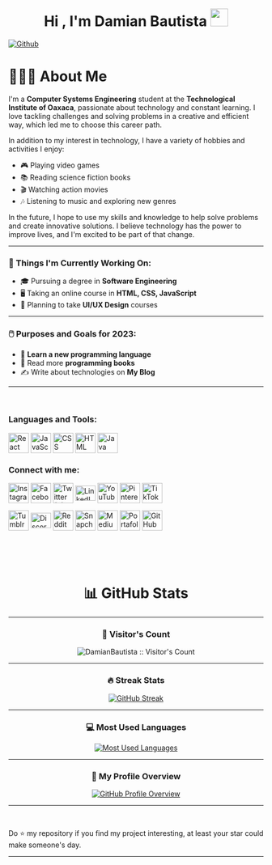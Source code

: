 <h1 align="center"><b>Hi , I'm Damian Bautista </b><img src="https://media.giphy.com/media/hvRJCLFzcasrR4ia7z/giphy.gif" width="35"></h1>

[![Github](https://img.shields.io/github/followers/DamianBautista?label=Follow&style=social)](https://github.com/DamianBautista)

# 👨🏻‍💻  About Me 

I'm a **Computer Systems Engineering** student at the **Technological Institute of Oaxaca**, passionate about technology and constant learning. I love tackling challenges and solving problems in a creative and efficient way, which led me to choose this career path.

In addition to my interest in technology, I have a variety of hobbies and activities I enjoy:
- 🎮 Playing video games  
- 📚 Reading science fiction books  
- 🎬 Watching action movies  
- 🎶 Listening to music and exploring new genres  

In the future, I hope to use my skills and knowledge to help solve problems and create innovative solutions. I believe technology has the power to improve lives, and I'm excited to be part of that change.  

---

### 💼 Things I'm Currently Working On:
- 🎓 Pursuing a degree in **Software Engineering**  
- 🖥️ Taking an online course in **HTML, CSS, JavaScript**  
- 🎨 Planning to take **UI/UX Design** courses  

---

### 🖱️ Purposes and Goals for 2023:
- 🚀 **Learn a new programming language**  
- 📖 Read more **programming books**  
- ✍️ Write about technologies on **My Blog**  

---



<br>

<h3 align="left">Languages and Tools:</h3>
<!-- React -->
<a href="https://reactjs.org/" target="blank">
   <img align="center" src="https://raw.githubusercontent.com/rahulbanerjee26/githubAboutMeGenerator/main/icons/reactjs.svg" 
   alt="React" height="40" width="40" /></a>
<!-- JavaScript -->
<a href="https://www.javascript.com/" target="blank">
   <img align="center" src="https://raw.githubusercontent.com/rahulbanerjee26/githubAboutMeGenerator/main/icons/javascript.svg" 
   alt="JavaScript" height="40" width="40" /></a>
<!-- CSS -->
<a href="https://www.w3.org/Style/CSS/" target="blank">
   <img align="center" src="https://raw.githubusercontent.com/rahulbanerjee26/githubAboutMeGenerator/main/icons/css.svg" 
   alt="CSS" height="40" width="40" /></a>
<!-- HTML -->
<a href="https://developer.mozilla.org/en-US/docs/Web/HTML" target="blank">
   <img align="center" src="https://raw.githubusercontent.com/rahulbanerjee26/githubAboutMeGenerator/main/icons/html.svg" 
   alt="HTML" height="40" width="40" /></a>
<!-- Java -->
<a href="https://www.java.com/" target="blank">
   <img align="center" src="https://raw.githubusercontent.com/rahulbanerjee26/githubAboutMeGenerator/main/icons/java.svg" 
   alt="Java" height="40" width="40" /></a>



  
<br>
<h3 align="left">Connect with me:</h3>
<p align="left"> 
   <!-- Row 1 -->
   <a href="https://www.instagram.com/damianbautistaofficial" target="blank">
      <img align="center" src="https://raw.githubusercontent.com/rahuldkjain/github-profile-readme-generator/master/src/images/icons/Social/instagram.svg" 
      alt="Instagram" height="40" width="40" /></a>
   <a href="https://www.facebook.com/damianbautistaofficial" target="blank">
      <img align="center" src="https://raw.githubusercontent.com/rahuldkjain/github-profile-readme-generator/master/src/images/icons/Social/facebook.svg" 
      alt="Facebook" height="40" width="40" /></a>
   <a href="https://twitter.com/DamiianBautista" target="blank">
      <img align="center" src="https://raw.githubusercontent.com/rahuldkjain/github-profile-readme-generator/master/src/images/icons/Social/twitter.svg" 
      alt="Twitter (X)" height="40" width="40" /></a>
   <a href="https://www.linkedin.com/in/TU_USUARIO" target="blank">
      <img align="center" src="https://raw.githubusercontent.com/rahuldkjain/github-profile-readme-generator/master/src/images/icons/Social/linked-in-alt.svg" 
      alt="LinkedIn" height="30" width="40" /></a>
   <a href="https://www.youtube.com/c/TU_USUARIO" target="blank">
      <img align="center" src="https://raw.githubusercontent.com/rahuldkjain/github-profile-readme-generator/master/src/images/icons/Social/youtube.svg" 
      alt="YouTube" height="40" width="40" /></a>
   <a href="https://www.pinterest.com/TU_USUARIO" target="blank">
      <img align="center" src="https://raw.githubusercontent.com/rahuldkjain/github-profile-readme-generator/master/src/images/icons/Social/pinterest.svg" 
      alt="Pinterest" height="40" width="40" /></a>
   <a href="https://www.tiktok.com/@TU_USUARIO" target="blank">
      <img align="center" src="https://upload.wikimedia.org/wikipedia/en/a/a9/TikTok_logo.svg" 
      alt="TikTok" height="40" width="40" /></a>
</p>

<p align="left"> 
   <!-- Row 2 -->
   <a href="https://www.tumblr.com/TU_USUARIO" target="blank">
      <img align="center" src="https://raw.githubusercontent.com/rahuldkjain/github-profile-readme-generator/master/src/images/icons/Social/tumblr.svg" 
      alt="Tumblr" height="40" width="40" /></a>
   <a href="https://discord.com/users/TU_USUARIO" target="blank">
      <img align="center" src="https://raw.githubusercontent.com/rahuldkjain/github-profile-readme-generator/master/src/images/icons/Social/discord.svg" 
      alt="Discord" height="30" width="40" /></a>
   <a href="https://www.reddit.com/user/TU_USUARIO" target="blank">
      <img align="center" src="https://raw.githubusercontent.com/rahuldkjain/github-profile-readme-generator/master/src/images/icons/Social/reddit.svg" 
      alt="Reddit" height="40" width="40" /></a>
   <a href="https://www.snapchat.com/add/TU_USUARIO" target="blank">
      <img align="center" src="https://raw.githubusercontent.com/rahuldkjain/github-profile-readme-generator/master/src/images/icons/Social/snapchat.svg" 
      alt="Snapchat" height="40" width="40" /></a>
   <a href="https://medium.com/@TU_USUARIO" target="blank">
      <img align="center" src="https://raw.githubusercontent.com/rahulbanerjee26/githubAboutMeGenerator/main/icons/medium.svg" 
      alt="Medium" height="40" width="40" /></a>
   <a href="https://TU_PAGINA_WEB" target="blank">
      <img align="center" src="https://raw.githubusercontent.com/rahulbanerjee26/githubAboutMeGenerator/main/icons/portfolio.png" 
      alt="Portafolio" height="40" width="40" /></a>
   <a href="https://github.com/DamianBautista" target="blank">
      <img align="center" src="https://raw.githubusercontent.com/rahulbanerjee26/githubAboutMeGenerator/main/icons/github.svg" 
      alt="GitHub" height="40" width="40" /></a>
</p>



<br>
<br>
<br>
<h1 align="center">📊 GitHub Stats</h1>

---

<h3 align="center">👀 Visitor's Count</h3>
<p align="center">
  <img src="https://profile-counter.glitch.me/{DamianBautista}/count.svg" alt="DamianBautista :: Visitor's Count" />
</p>

---

<h3 align="center">🔥 Streak Stats</h3>
<p align="center">
  <a href="https://git.io/streak-stats">
    <img src="https://github-readme-streak-stats.herokuapp.com?user=DamianBautista&theme=algolia&date_format=M%20j%5B%2C%20Y%5D" alt="GitHub Streak" />
  </a>
</p>

---

<h3 align="center">💻 Most Used Languages</h3>
<p align="center">
  <a href="https://github.com/DamianBautista/github-readme-stats">
    <img src="https://github-readme-stats.vercel.app/api/top-langs/?username=DamianBautista&theme=algolia" alt="Most Used Languages" />
  </a>
</p>

---

<h3 align="center">📌 My Profile Overview</h3>
<p align="center">
  <a href="https://github.com/DamianBautista/github-readme-stats">
    <img src="https://github-readme-stats.vercel.app/api?username=DamianBautista&show_icons=true&theme=algolia" alt="GitHub Profile Overview" />
  </a>
</p>

---



<br>


Do ⭐ my repository if you find my project interesting, at least your star could make someone's day.  


---

<!---
DamianBautista/DamianBautista is a ✨ special ✨ repository because its `README.md` (this file) appears on your GitHub profile.
You can click the Preview link to take a look at your changes.
--->
